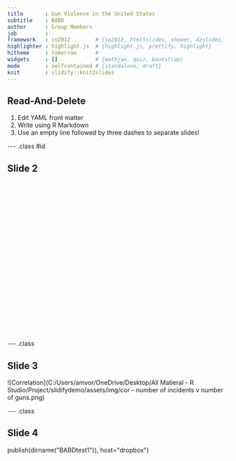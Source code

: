 ```yaml
---
title       : Gun Violence in the United States
subtitle    : BABD
author      : Group Members
job         : 
framework   : io2012        # {io2012, html5slides, shower, dzslides, ...}
highlighter : highlight.js  # {highlight.js, prettify, highlight}
hitheme     : tomorrow      # 
widgets     : []            # {mathjax, quiz, bootstrap}
mode        : selfcontained # {standalone, draft}
knit        : slidify::knit2slides
---
```


## Read-And-Delete

1. Edit YAML front matter
2. Write using R Markdown
3. Use an empty line followed by three dashes to separate slides!

--- .class #id 

## Slide 2
<!-- GeoChart generated in R 3.5.1 by googleVis 0.6.3 package -->
<!-- Mon Dec 03 15:13:17 2018 -->


<!-- jsHeader -->
<script type="text/javascript">
 
// jsData 
function gvisDataGeoChartID4b34273df18 () {
var data = new google.visualization.DataTable();
var datajson =
[
 [
"alabama",
0.14
],
[
"alaska",
0
],
[
"arizona",
0.44
],
[
"arkansas",
0
],
[
"california",
0.74
],
[
"colorado",
0.43
],
[
"connecticut",
1
],
[
"delaware",
1
],
[
"florida",
0.37
],
[
"georgia",
0.29
],
[
"hawaii",
1
],
[
"idaho",
0
],
[
"illinois",
0.56
],
[
"indiana",
0.22
],
[
"iowa",
0.25
],
[
"kansas",
0
],
[
"kentucky",
0.17
],
[
"kentucky",
0.17
],
[
"louisiana",
0.17
],
[
"maine",
0.5
],
[
"maryland",
0.88
],
[
"massachusetts",
1
],
[
"michigan",
0.36
],
[
"minnesota",
0.63
],
[
"mississippi",
0.25
],
[
"missouri",
0.25
],
[
"montana",
0
],
[
"nebraska",
0.33
],
[
"nevada",
0.25
],
[
"new hampshire",
0.5
],
[
"new jersey",
0.5
],
[
"new mexico",
0.67
],
[
"new york",
0.67
],
[
"north carolina",
0.23
],
[
"north dakota",
0
],
[
"ohio",
0.25
],
[
"oklahoma",
0
],
[
"oregon",
0.8
],
[
"pennsylvania",
0.28
],
[
"rhode island",
1
],
[
"south carolina",
0.14
],
[
"south dakota",
0
],
[
"tennessee",
0.22
],
[
"texas",
0.31
],
[
"utah",
0
],
[
"vermont",
1
],
[
"virginia",
0.27
],
[
"washington",
0.6
],
[
"west virginia",
1
],
[
"wisconsin",
0.38
],
[
"wyoming",
0
] 
];
data.addColumn('string','state');
data.addColumn('number','pct.d');
data.addRows(datajson);
return(data);
}
 
// jsDrawChart
function drawChartGeoChartID4b34273df18() {
var data = gvisDataGeoChartID4b34273df18();
var options = {};
options["width"] = 556;
options["height"] = 347;
options["region"] = "US";
options["displaymode"] = "regions";
options["resolution"] = "provinces";
options["colorAxis"] = {colors:['red', 'blue']};

    var chart = new google.visualization.GeoChart(
    document.getElementById('GeoChartID4b34273df18')
    );
    chart.draw(data,options);
    

}
  
 
// jsDisplayChart
(function() {
var pkgs = window.__gvisPackages = window.__gvisPackages || [];
var callbacks = window.__gvisCallbacks = window.__gvisCallbacks || [];
var chartid = "geochart";
  
// Manually see if chartid is in pkgs (not all browsers support Array.indexOf)
var i, newPackage = true;
for (i = 0; newPackage && i < pkgs.length; i++) {
if (pkgs[i] === chartid)
newPackage = false;
}
if (newPackage)
  pkgs.push(chartid);
  
// Add the drawChart function to the global list of callbacks
callbacks.push(drawChartGeoChartID4b34273df18);
})();
function displayChartGeoChartID4b34273df18() {
  var pkgs = window.__gvisPackages = window.__gvisPackages || [];
  var callbacks = window.__gvisCallbacks = window.__gvisCallbacks || [];
  window.clearTimeout(window.__gvisLoad);
  // The timeout is set to 100 because otherwise the container div we are
  // targeting might not be part of the document yet
  window.__gvisLoad = setTimeout(function() {
  var pkgCount = pkgs.length;
  google.load("visualization", "1", { packages:pkgs, callback: function() {
  if (pkgCount != pkgs.length) {
  // Race condition where another setTimeout call snuck in after us; if
  // that call added a package, we must not shift its callback
  return;
}
while (callbacks.length > 0)
callbacks.shift()();
} });
}, 100);
}
 
// jsFooter
</script>
 
<!-- jsChart -->  
<script type="text/javascript" src="https://www.google.com/jsapi?callback=displayChartGeoChartID4b34273df18"></script>
 
<!-- divChart -->
  
<div id="GeoChartID4b34273df18" 
  style="width: 556; height: 347;">
</div>

--- .class

## Slide 3

![Correlation](C:/Users/amvor/OneDrive/Desktop/All Matieral - R Studio/Project/slidifydemo/assets/img/cor - number of incidents v number of guns.png)

--- .class

## Slide 4

publish(dirname("BABDtest1")), host="dropbox")
